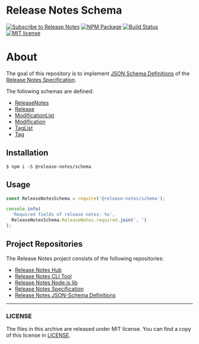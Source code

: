 # Release Notes Schema

[![Subscribe to Release Notes](https://release-notes.com/badges/v1.svg)](https://release-notes.com/@release-notes/release-notes-schema)
[![NPM Package](https://img.shields.io/npm/v/@release-notes/schema.svg)](https://www.npmjs.com/package/@release-notes/schema)
[![Build Status](https://travis-ci.org/release-notes/release-notes-schema.svg?branch=master)](https://travis-ci.org/release-notes/release-notes-schema)
[![MIT license](https://img.shields.io/github/license/release-notes/release-notes-schema.svg)](LICENSE)

# About

The goal of this repository is to implement [JSON Schema Definitions](https://trac.tools.ietf.org/html/draft-wright-json-schema-validation-01)
of the [Release Notes Specification](https://github.com/release-notes/release-notes-spec).

The following schemas are defined:

* [ReleaseNotes](definitions/release-notes.json)
* [Release](definitions/release.json)
* [ModificationList](definitions/modification-list.json)
* [Modification](definitions/modification.json)
* [TagList](definitions/tag-list.json)
* [Tag](definitions/tag.json)

## Installation

`$ npm i -S @release-notes/schema`

## Usage

```js
const ReleaseNotesSchema = require('@release-notes/schema');

console.info(
  'Required fields of release notes: %s',
  ReleaseNotesSchema.ReleaseNotes.required.join(', ')
);
```

## Project Repositories

The Release Notes project consists of the following repositories:
   
- [Release Notes Hub](https://github.com/release-notes/release-notes-hub)
- [Release Notes CLI Tool](https://github.com/release-notes/release-notes-cli)
- [Release Notes Node.js lib](https://github.com/release-notes/release-notes-node)
- [Release Notes Specification](https://github.com/release-notes/release-notes-spec)
- [Release Notes JSON-Schema Definitions](https://github.com/release-notes/release-notes-schema)

---

### LICENSE

The files in this archive are released under MIT license.
You can find a copy of this license in [LICENSE](LICENSE).

